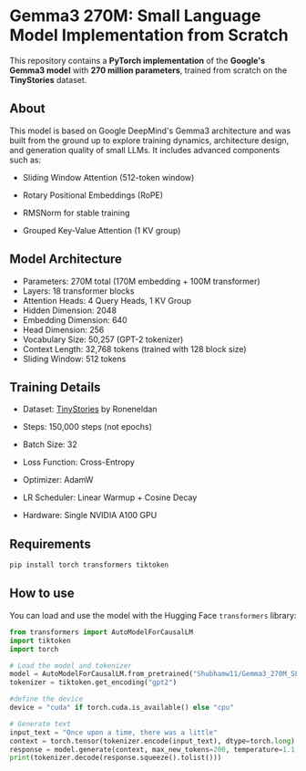# Gemma3 270M: Small Language Model Implementation from Scratch

This repository contains a **PyTorch implementation** of the **Google's Gemma3 model** with **270 million parameters**, trained from scratch on the **TinyStories** dataset.


## About

This model is based on Google DeepMind's Gemma3 architecture and was built from the ground up to explore training dynamics, architecture design, and generation quality of small LLMs. It includes advanced components such as:

- Sliding Window Attention (512-token window)

- Rotary Positional Embeddings (RoPE)

- RMSNorm for stable training

- Grouped Key-Value Attention (1 KV group)


## Model Architecture

- Parameters: 270M total (170M embedding + 100M transformer)
- Layers: 18 transformer blocks
- Attention Heads: 4 Query Heads, 1 KV Group
- Hidden Dimension: 2048
- Embedding Dimension: 640
- Head Dimension: 256
- Vocabulary Size: 50,257 (GPT-2 tokenizer)
- Context Length: 32,768 tokens (trained with 128 block size)
- Sliding Window: 512 tokens



## Training Details

- Dataset: [TinyStories](https://huggingface.co/datasets/roneneldan/TinyStories) by Roneneldan

- Steps: 150,000 steps (not epochs)

- Batch Size: 32

- Loss Function: Cross-Entropy

- Optimizer: AdamW

- LR Scheduler: Linear Warmup + Cosine Decay

- Hardware: Single NVIDIA A100 GPU






## Requirements

```bash
pip install torch transformers tiktoken
```

## How to use

You can load and use the model with the Hugging Face `transformers` library:

```python
from transformers import AutoModelForCausalLM
import tiktoken
import torch

# Load the model and tokenizer
model = AutoModelForCausalLM.from_pretrained("Shubhamw11/Gemma3_270M_SLM_TinyStories")
tokenizer = tiktoken.get_encoding("gpt2")

#define the device
device = "cuda" if torch.cuda.is_available() else "cpu"

# Generate text
input_text = "Once upon a time, there was a little"
context = torch.tensor(tokenizer.encode(input_text), dtype=torch.long).unsqueeze(0).to(device)
response = model.generate(context, max_new_tokens=200, temperature=1.1, top_k=5)
print(tokenizer.decode(response.squeeze().tolist()))


```

